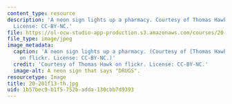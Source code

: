 ```yaml
---
content_type: resource
description: 'A neon sign lights up a pharmacy. Courtesy of Thomas Hawk on flickr.
  License: CC-BY-NC.'
file: https://ol-ocw-studio-app-production.s3.amazonaws.com/courses/20-201-mechanisms-of-drug-actions-fall-2013/1b57bec9b1f5752badda130cbb7d9393_20-201f13-th.jpg
file_type: image/jpeg
image_metadata:
  caption: 'A neon sign lights up a pharmacy. (Courtesy of [Thomas Hawk](https://www.flickr.com/photos/thomashawk/4444281980/)
    on flickr. License: CC-BY-NC.)'
  credit: 'Courtesy of Thomas Hawk on flickr. License: CC-BY-NC.'
  image-alt: A neon sign that says "DRUGS".
resourcetype: Image
title: 20-201f13-th.jpg
uid: 1b57bec9-b1f5-752b-adda-130cbb7d9393
---
```

